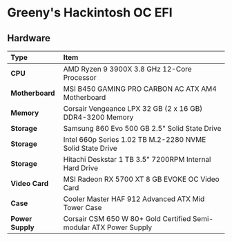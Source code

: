 # Greeny's Hackintosh OC EFI

## Hardware
Type|Item
:----|:----
**CPU** | AMD Ryzen 9 3900X 3.8 GHz 12-Core Processor
**Motherboard** | MSI B450 GAMING PRO CARBON AC ATX AM4 Motherboard
**Memory** | Corsair Vengeance LPX 32 GB (2 x 16 GB) DDR4-3200 Memory
**Storage** | Samsung 860 Evo 500 GB 2.5" Solid State Drive
**Storage** | Intel 660p Series 1.02 TB M.2-2280 NVME Solid State Drive
**Storage** | Hitachi Deskstar 1 TB 3.5" 7200RPM Internal Hard Drive
**Video Card** | MSI Radeon RX 5700 XT 8 GB EVOKE OC Video Card
**Case** | Cooler Master HAF 912 Advanced ATX Mid Tower Case
**Power Supply** | Corsair CSM 650 W 80+ Gold Certified Semi-modular ATX Power Supply